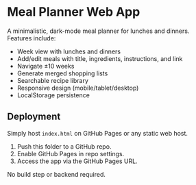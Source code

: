 # Meal Planner Web App

A minimalistic, dark-mode meal planner for lunches and dinners.  
Features include:
- Week view with lunches and dinners
- Add/edit meals with title, ingredients, instructions, and link
- Navigate ±10 weeks
- Generate merged shopping lists
- Searchable recipe library
- Responsive design (mobile/tablet/desktop)
- LocalStorage persistence

## Deployment
Simply host `index.html` on GitHub Pages or any static web host.

1. Push this folder to a GitHub repo.
2. Enable GitHub Pages in repo settings.
3. Access the app via the GitHub Pages URL.

No build step or backend required.
